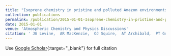 ```yaml
---
title: "Isoprene chemistry in pristine and polluted Amazon environments: Eulerian and Lagrangian model frameworks and the strong bearing they have on our understanding of surface ozone and predictions of rainforest exposure to this priority pollutant"
collection: publications
permalink: /publication/2015-01-01-Isoprene-chemistry-in-pristine-and-polluted-Amazon-environments-Eulerian-and-Lagrangian-model
date: 2015-01-01
venue: 'Atmospheric Chemistry and Physics Discussions'
citation: ' JG Levine,  AR MacKenzie,  OJ Squire,  AT Archibald,  PT Griffiths,  NL Abraham,  JA Pyle,  DE Oram,  G Forster,  JF Brito,  many others, &quot;Isoprene chemistry in pristine and polluted Amazon environments: Eulerian and Lagrangian model frameworks and the strong bearing they have on our understanding of surface ozone and predictions of rainforest exposure to this priority pollutant.&quot; Atmospheric Chemistry and Physics Discussions, 2015.'
---
```

Use [Google Scholar](https://scholar.google.com/scholar?q=Isoprene+chemistry+in+pristine+and+polluted+Amazon+environments:+Eulerian+and+Lagrangian+model+frameworks+and+the+strong+bearing+they+have+on+our+understanding+of+surface+ozone+and+predictions+of+rainforest+exposure+to+this+priority+pollutant){:target="_blank"} for full citation